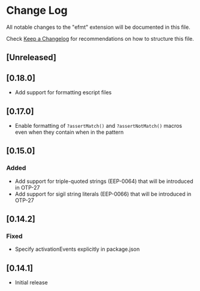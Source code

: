 # Change Log

All notable changes to the "efmt" extension will be documented in this file.

Check [Keep a Changelog](http://keepachangelog.com/) for recommendations on how to structure this file.

## [Unreleased]

## [0.18.0]

- Add support for formatting escript files

## [0.17.0]

- Enable formatting of `?assertMatch()` and `?assertNotMatch()` macros even when they contain when in the pattern

## [0.15.0]

### Added

- Add support for triple-quoted strings (EEP-0064) that will be introduced in OTP-27
- Add support for sigil string literals (EEP-0066) that will be introduced in OTP-27

## [0.14.2]

### Fixed

- Specify activationEvents explicitly in package.json

## [0.14.1]

- Initial release
